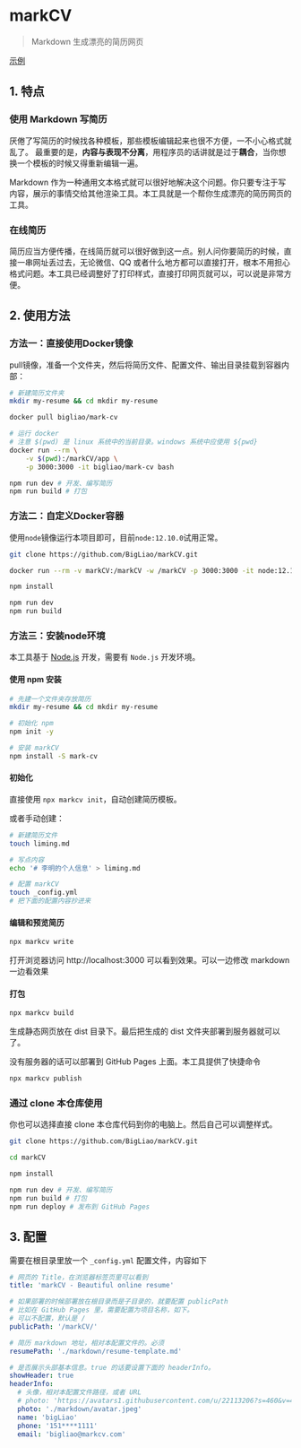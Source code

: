 # markCV
> Markdown 生成漂亮的简历网页

[示例](https://bigliao.github.io/markCV/)

## 1. 特点

### 使用 Markdown 写简历

厌倦了写简历的时候找各种模板，那些模板编辑起来也很不方便，一不小心格式就乱了。
最重要的是，**内容与表现不分离**，用程序员的话讲就是过于**耦合**，当你想换一个模板的时候又得重新编辑一遍。

Markdown 作为一种通用文本格式就可以很好地解决这个问题。你只要专注于写内容，展示的事情交给其他渲染工具。本工具就是一个帮你生成漂亮的简历网页的工具。

### 在线简历

简历应当方便传播，在线简历就可以很好做到这一点。别人问你要简历的时候，直接一串网址丢过去，无论微信、QQ 或者什么地方都可以直接打开，根本不用担心格式问题。本工具已经调整好了打印样式，直接打印网页就可以，可以说是非常方便。

## 2. 使用方法

### 方法一：直接使用Docker镜像

pull镜像，准备一个文件夹，然后将简历文件、配置文件、输出目录挂载到容器内部：

```bash
# 新建简历文件夹
mkdir my-resume && cd mkdir my-resume

docker pull bigliao/mark-cv

# 运行 docker
# 注意 $(pwd) 是 linux 系统中的当前目录。windows 系统中应使用 ${pwd}
docker run --rm \
    -v $(pwd):/markCV/app \
    -p 3000:3000 -it bigliao/mark-cv bash

npm run dev # 开发、编写简历
npm run build # 打包
```

### 方法二：自定义Docker容器

使用`node`镜像运行本项目即可，目前`node:12.10.0`试用正常。

```bash
git clone https://github.com/BigLiao/markCV.git

docker run --rm -v markCV:/markCV -w /markCV -p 3000:3000 -it node:12.10.0 bash

npm install

npm run dev
npm run build
```

### 方法三：安装node环境
本工具基于 [Node.js](https://nodejs.org) 开发，需要有 `Node.js` 开发环境。

#### 使用 npm 安装
```bash
# 先建一个文件夹存放简历
mkdir my-resume && cd mkdir my-resume

# 初始化 npm
npm init -y

# 安装 markCV
npm install -S mark-cv

```
#### 初始化
直接使用 `npx markcv init`，自动创建简历模板。

或者手动创建：
```bash
# 新建简历文件
touch liming.md

# 写点内容
echo '# 李明的个人信息' > liming.md

# 配置 markCV 
touch _config.yml
# 把下面的配置内容抄进来
```

#### 编辑和预览简历
```bash
npx markcv write
```
打开浏览器访问 http://localhost:3000 可以看到效果。可以一边修改 markdown 一边看效果

#### 打包
```bash
npx markcv build
```
生成静态网页放在 dist 目录下。最后把生成的 dist 文件夹部署到服务器就可以了。

没有服务器的话可以部署到 GitHub Pages 上面。本工具提供了快捷命令
```bash
npx markcv publish
```

### 通过 clone 本仓库使用

你也可以选择直接 clone 本仓库代码到你的电脑上。然后自己可以调整样式。
```bash
git clone https://github.com/BigLiao/markCV.git

cd markCV

npm install

npm run dev # 开发、编写简历
npm run build # 打包
npm run deploy # 发布到 GitHub Pages

```

## 3. 配置
需要在根目录里放一个 `_config.yml` 配置文件，内容如下
```yml
# 网页的 Title，在浏览器标签页里可以看到
title: 'markCV - Beautiful online resume' 

# 如果部署的时候部署放在根目录而是子目录的，就要配置 publicPath
# 比如在 GitHub Pages 里，需要配置为项目名称，如下。
# 可以不配置，默认是 / 
publicPath: '/markCV/'

# 简历 markdown 地址，相对本配置文件的。必须
resumePath: './markdown/resume-template.md'

# 是否展示头部基本信息。true 的话要设置下面的 headerInfo。
showHeader: true
headerInfo:
  # 头像，相对本配置文件路径，或者 URL
  # photo: 'https://avatars1.githubusercontent.com/u/22113206?s=460&v=4'
  photo: './markdown/avatar.jpeg'
  name: 'bigLiao'
  phone: '151****1111'
  email: 'bigliao@markcv.com'
```
